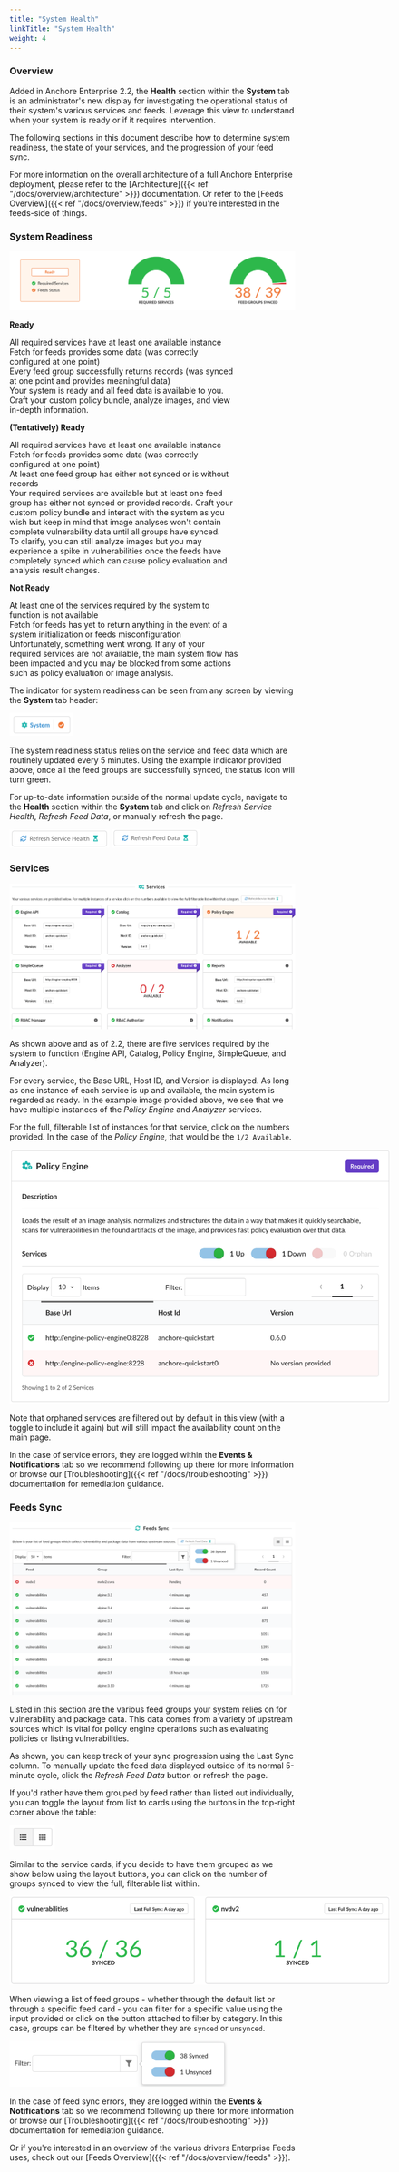 ```yaml
---
title: "System Health"
linkTitle: "System Health"
weight: 4
---
```


<style>
  img.img_small {
    max-width: 11rem !important;
  }
  img.img_extra_small {
    max-width: 7rem !important;
  }
</style>

### Overview

Added in Anchore Enterprise 2.2, the **Health** section within the **System** tab is an administrator's new display for investigating the operational status of their system's various services and feeds. Leverage this view to understand when your system is ready or if it requires intervention.

The following sections in this document describe how to determine system readiness, the state of your services, and the progression of your feed sync.

For more information on the overall architecture of a full Anchore Enterprise deployment, please refer to the [Architecture]({{< ref "/docs/overview/architecture" >}}) documentation. Or refer to the [Feeds Overview]({{< ref "/docs/overview/feeds" >}}) if you're interested in the feeds-side of things.

### System Readiness

<img src="SystemHealthSummary.png" />

<i class="fas fa-check-circle mr-2" style="color:#21ba45"></i><strong>Ready</strong>

<div class="ml-3 mb-3" style="max-width: 80%">
  <div class="mb-1">
    <i class="fas fa-angle-right mr-2"></i>
    All required services have at least one available instance
  </div>
  <div class="mb-1">
    <i class="fas fa-angle-right mr-2"></i>
    Fetch for feeds provides some data (was correctly configured at one point)
  </div>
  <div class="mb-1">
    <i class="fas fa-angle-right mr-2"></i>
    Every feed group successfully returns records (was synced at one point and provides meaningful data)
  </div>
  <div class="mt-2 mb-1">
    Your system is ready and all feed data is available to you. Craft your custom policy bundle, analyze images, and view in-depth information.
  </div>
</div>

<i class="fas fa-check-circle mr-2" style="color:#f2711c"></i><strong>(Tentatively) Ready</strong>

<div class="ml-3 mb-3" style="max-width: 80%">
  <div class="mb-1">
    <i class="fas fa-angle-right mr-2"></i>
    All required services have at least one available instance
  </div>
  <div class="mb-1">
    <i class="fas fa-angle-right mr-2"></i>
    Fetch for feeds provides some data (was correctly configured at one point)
  </div>
  <div class="mb-1">
    <i class="fas fa-angle-right mr-2"></i>
    At least one feed group has either not synced or is without records
  </div>
  <div class="mt-2 mb-1">
    Your required services are available but at least one feed group has either not synced or provided records. Craft your custom policy bundle and interact with the system as you wish but keep in mind that image analyses won't contain complete vulnerability data until all groups have synced.
    <div class="mt-2">
      To clarify, you can still analyze images but you may experience a spike in vulnerabilities once the feeds have completely synced which can cause policy evaluation and analysis result changes.
    </div>
  </div>
</div>

<i class="fas fa-times-circle mr-2" style="color:#db2828"></i><strong>Not Ready</strong>

<div class="ml-3 mb-3" style="max-width: 80%">
  <div class="mb-1">
    <i class="fas fa-angle-right mr-2"></i>
    At least one of the services required by the system to function is not available
  </div>
  <div class="mb-1">
    <i class="fas fa-angle-right mr-2"></i>
    Fetch for feeds has yet to return anything in the event of a system initialization or feeds misconfiguration
  </div>
  <div class="mt-2 mb-1">
    Unfortunately, something went wrong. If any of your required services are not available, the main system flow has been impacted and you may be blocked from some actions such as policy evaluation or image analysis.
  </div>
</div>

The indicator for system readiness can be seen from any screen by viewing the **System** tab header:

<img class="img_extra_small" src="SystemHealthIndicator.png" />

The system readiness status relies on the service and feed data which are routinely updated every 5 minutes. Using the example indicator provided above, once all the feed groups are successfully synced, the status icon will turn green.

For up-to-date information outside of the normal update cycle, navigate to the **Health** section within the **System** tab and click on *Refresh Service Health*, *Refresh Feed Data*, or manually refresh the page.

<div class="mb-3">
  <img class="img_small" src="SystemHealthRefresh.png" />
  <img style="max-width: 9.75rem" src="SystemHealthRefresh2.png" />
</div>

### Services

<img src="SystemHealthServices.png" />

As shown above and as of 2.2, there are five services required by the system to function (Engine API, Catalog, Policy Engine, SimpleQueue, and Analyzer).

For every service, the Base URL, Host ID, and Version is displayed. As long as one instance of each service is up and available, the main system is regarded as ready. In the example image provided above, we see that we have multiple instances of the *Policy Engine* and *Analyzer* services.

For the full, filterable list of instances for that service, click on the numbers provided. In the case of the *Policy Engine*, that would be the `1/2 Available`.

<img style="max-width: 42rem" src="SystemHealthServiceView.png" />

Note that orphaned services are filtered out by default in this view (with a toggle to include it again) but will still impact the availability count on the main page.

In the case of service errors, they are logged within the **Events & Notifications** tab so we recommend following up there for more information or browse our [Troubleshooting]({{< ref "/docs/troubleshooting" >}}) documentation for remediation guidance.

### Feeds Sync

<img src="SystemHealthFeedsSync.png" />

Listed in this section are the various feed groups your system relies on for vulnerability and package data. This data comes from a variety of upstream sources which is vital for policy engine operations such as evaluating policies or listing vulnerabilities.

As shown, you can keep track of your sync progression using the Last Sync column. To manually update the feed data displayed outside of its normal 5-minute cycle, click the *Refresh Feed Data* button or refresh the page.

If you'd rather have them grouped by feed rather than listed out individually, you can toggle the layout from list to cards using the buttons in the top-right corner above the table:

<img style="max-width: 5rem" src="SystemHealthFeedsLayout.png" />

Similar to the service cards, if you decide to have them grouped as we show below using the layout buttons, you can click on the number of groups synced to view the full, filterable list within.

<img style="max-width: 42rem" src="SystemHealthFeedsCards.png" />

When viewing a list of feed groups - whether through the default list or through a specific feed card - you can filter for a specific value using the input provided or click on the button attached to filter by category. In this case, groups can be filtered by whether they are `synced` or `unsynced`.

<img style="max-width: 24rem" src="SystemHealthFeedsFilter.png" />

In the case of feed sync errors, they are logged within the **Events & Notifications** tab so we recommend following up there for more information or browse our [Troubleshooting]({{< ref "/docs/troubleshooting" >}}) documentation for remediation guidance.

Or if you're interested in an overview of the various drivers Enterprise Feeds uses, check out our [Feeds Overview]({{< ref "/docs/overview/feeds" >}}).